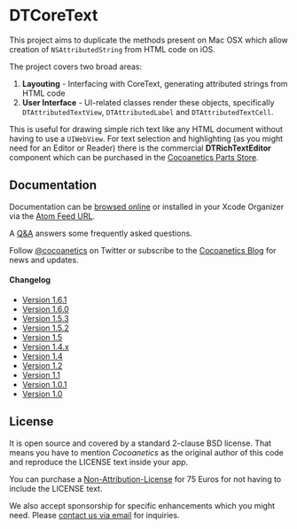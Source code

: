 DTCoreText
==========

This project aims to duplicate the methods present on Mac OSX which allow creation of `NSAttributedString` from HTML code on iOS. 

The project covers two broad areas:

1. **Layouting** - Interfacing with CoreText, generating attributed strings from HTML code
2. **User Interface** - UI-related classes render these objects, specifically `DTAttributedTextView`, `DTAttributedLabel` and `DTAttributedTextCell`.

This is useful for drawing simple rich text like any HTML document without having to use a `UIWebView`. For text selection and highlighting (as you might need for an Editor or Reader) there is the commercial **DTRichTextEditor** component which can be purchased in the [Cocoanetics Parts Store](http://www.cocoanetics.com/parts/dtrichtexteditor/).

Documentation
-------------

Documentation can be [browsed online](https://docs.cocoanetics.com/DTCoreText) or installed in your Xcode Organizer via the [Atom Feed URL](https://docs.cocoanetics.com/DTCoreText/DTCoreText.atom).

A [Q&A](http://www.cocoanetics.com/2011/08/nsattributedstringhtml-qa/) answers some frequently asked questions.

Follow [@cocoanetics](http://twitter.com/cocoanetics) on Twitter or subscribe to the [Cocoanetics Blog](http://www.cocoanetics.com) for news and updates.

#### Changelog

- [Version 1.6.1](http://www.cocoanetics.com/2013/07/dtcoretext-1-6-1/)
- [Version 1.6.0](http://www.cocoanetics.com/2013/07/dtcoretext-1-6/)
- [Version 1.5.3](http://www.cocoanetics.com/2013/06/dtcoretext-1-5-3/)
- [Version 1.5.2](http://www.cocoanetics.com/2013/05/dtcoretext-1-5-2/)
- [Version 1.5](http://www.cocoanetics.com/2013/05/rich-text-update-1-5/)
- [Version 1.4.x](http://www.cocoanetics.com/2013/04/dtcoretext-1-4-2/)
- [Version 1.4](http://www.cocoanetics.com/2013/04/rich-text-update-1-4/)
- [Version 1.2](http://www.cocoanetics.com/2013/01/dtcoretext-1-2-0/)
- [Version 1.1](http://www.cocoanetics.com/2012/12/dtcoretext-1-1/)
- [Version 1.0.1](http://www.cocoanetics.com/2012/04/dtcoretext-1-0-1-linker-flags-and-rich-text-news/)
- [Version 1.0](http://www.cocoanetics.com/2012/02/dtrichtexteditor-dtcoretext-news/)

License
-------

It is open source and covered by a standard 2-clause BSD license. That means you have to mention *Cocoanetics* as the original author of this code and reproduce the LICENSE text inside your app. 

You can purchase a [Non-Attribution-License](https://www.cocoanetics.com/order/?product_id=DTCoreText) for 75 Euros for not having to include the LICENSE text.

We also accept sponsorship for specific enhancements which you might need. Please [contact us via email](mailto:oliver@cocoanetics.com?subject=DTCoreText) for inquiries.
